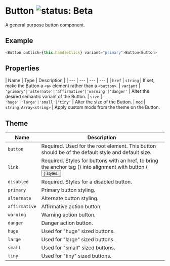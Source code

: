 # Button ![status: Beta](https://img.shields.io/badge/status-beta-yellow.svg)

A general purpose button component.

## Example

```javascript
<Button onClick={this.handleClick} variant="primary">Button<Button>
```
## Properties

| Name | Type | Description |
| --- | --- | --- | --- |
| `href` | `string` | If set, make the Button a `<a>` element rather than a `<button>`.
| `variant` | `'primary'|'alternate'|'affirmative'|'warning'|'danger'` | Alter the desired semantic variant of the Button.
| `size` | `'huge'|'large'|'small'|'tiny'` | Alter the size of the Button.
| `mod` | `string|Array<string>` | Apply custom mods from the theme on the Button.

## Theme

| Name | Description |
| ---  | ----------- |
| `button` | Required. Used for the root element. This button should be of the default style and default size. |
| `link` | Required. Styles for buttons with an href, to bring the anchor tag (<a>) into alignment with button (<button>) styles. |
| `disabled` | Required. Styles for a disabled button. |
| `primary` | Primary button styling. |
| `alternate` | Alternate button styling. |
| `affirmative` | Affirmative action button. |
| `warning` | Warning action button. |
| `danger` | Danger action button. |
| `huge` | Used for "huge" sized buttons. |
| `large` | Used for "large" sized buttons. |
| `small` | Used for "small" sized buttons. |
| `tiny` | Used for "tiny" sized buttons. |
